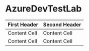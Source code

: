 # AzureDevTestLab

| First Header  | Second Header |
| ------------- | ------------- |
| Content Cell  | Content Cell  |
| Content Cell  | Content Cell  |
